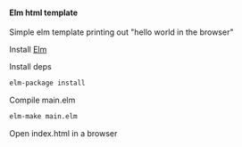 #### Elm html template


Simple elm template printing out "hello world in the browser"

Install [Elm](http://elm-lang.org/install)

Install deps
```bash
elm-package install
```

Compile main.elm
```bash
elm-make main.elm
```

Open index.html in a browser